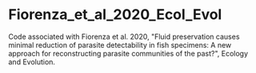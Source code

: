 # Fiorenza_et_al_2020_Ecol_Evol
Code associated with Fiorenza et al. 2020, "Fluid preservation causes minimal reduction of parasite detectability in fish specimens: A new approach for reconstructing parasite communities of the past?", Ecology and Evolution.
